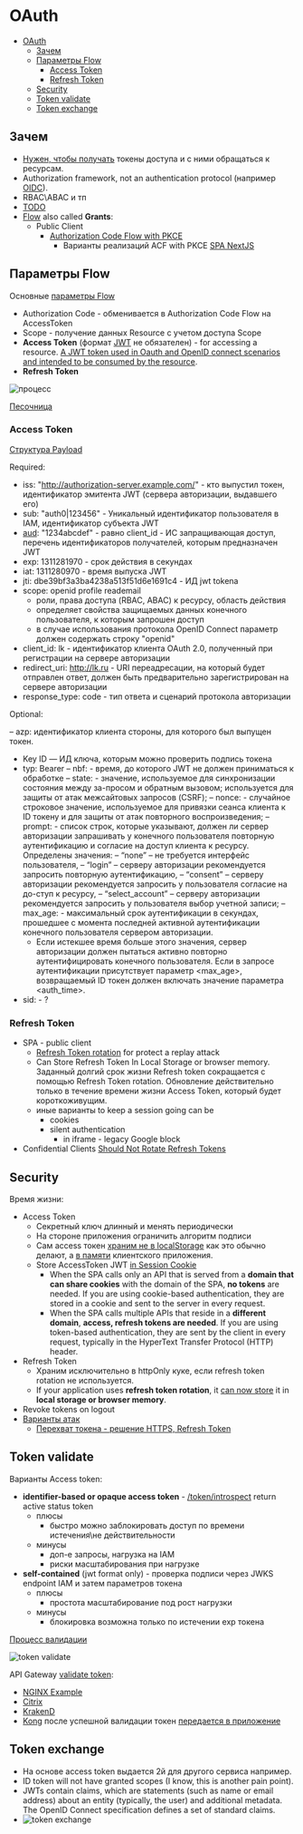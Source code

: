 # OAuth

- [OAuth](#oauth)
  - [Зачем](#зачем)
  - [Параметры Flow](#параметры-flow)
    - [Access Token](#access-token)
    - [Refresh Token](#refresh-token)
  - [Security](#security)
  - [Token validate](#token-validate)
  - [Token exchange](#token-exchange)

## Зачем

- [Нужен, чтобы получать](https://habr.com/ru/company/dataart/blog/311376/) токены доступа и с ними обращаться к ресурсам.
- Authorization framework, not an authentication protocol (например [OIDC](oidc.md)).
- RBAC\ABAC и тп
- [TODO](https://connect2id.com/learn/oauth-2)
- [Flow](https://habr.com/ru/company/nixys/blog/566910/) also called __Grants__:
  - Public Client
    - [Authorization Code Flow with PKCE](oauth.flow.ACwithPKCE.md)
      - Варианты реализаций ACF with PKCE [SPA NextJS](https://auth0.com/blog/ultimate-guide-nextjs-authentication-auth0/?utm_source=twitter&utm_medium=sc&utm_campaign=nextjs_authn_guide)

## Параметры Flow

Основные [параметры Flow](https://identityserver4.readthedocs.io/en/latest/quickstarts/1_client_credentials.html)

- Authorization Code - обменивается в Authorization Code Flow на AccessToken
- Scope - получение данных Resource с учетом доступа Scope
- __Access Token__ (формат [JWT](../jwt.md) не обязателен) - for accessing a resource. [A JWT token used in Oauth and OpenID connect scenarios and intended to be consumed by the resource](https://auth0.com/blog/id-token-access-token-what-is-the-difference/).
- __Refresh Token__

![процесс](https://habrastorage.org/r/w1560/getpro/habr/post_images/c13/afc/ee5/c13afcee5226ddb135df9836d3321b17.png)

[Песочница](https://openidconnect.net/)

### Access Token

[Структура Payload](https://datatracker.ietf.org/doc/html/rfc9068)

Required:

- iss: "http://authorization-server.example.com/" - кто выпустил токен, идентификатор эмитента JWT (сервера авторизации, выдавшего его)
- sub: "auth0|123456" - Уникальный идентификатор пользователя в IAM, идентификатор субъекта JWT
- [aud](https://developers.sber.ru/docs/ru/sberbusinessapi/authorization/auth-sbbid/tokens): "1234abcdef" - равно client_id - ИС запращивающая доступ, перечень идентификаторов получателей, которым предназначен JWT
- exp: 1311281970 - срок действия в секундах
- iat: 1311280970 - время выпуска JWT
- jti: dbe39bf3a3ba4238a513f51d6e1691c4 - ИД jwt tokena
- scope: openid profile reademail 
  - роли, права доступа (RBAC, ABAC) к ресурсу, область действия
  - определяет свойства защищаемых данных конечного пользователя, к которым запрошен доступ
  - в случае использования протокола OpenID Connect параметр должен содержать строку "openid"
- client_id: lk - идентификатор клиента OAuth 2.0, полученный при регистрации на сервере авторизации
- redirect_uri: http://lk.ru - URI переадресации, на который будет отправлен ответ, должен быть предварительно зарегистрирован на сервере авторизации
- response_type: code - тип ответа и сценарий протокола авторизации

Optional:

– azp:  идентификатор клиента стороны, для которого был выпущен токен.
- Key ID — ИД ключа, которым можно проверить подпись токена
- typ: Bearer
– nbf: - время, до которого JWT не должен приниматься к обработке
– state: - значение, используемое для синхронизации состояния между за-просом и обратным вызовом; используется для защиты от атак межсайтовых запросов (CSRF);
– nonce: - случайное строковое значение, используемое для привязки сеанса клиента к ID токену и для защиты от атак повторного воспроизведения;
– prompt: - список строк, которые указывают, должен ли сервер авторизации запрашивать у конечного пользователя повторную аутентификацию и согласие на доступ клиента к ресурсу. Определены значения:
  – “none” – не требуется интерфейс пользователя,  – “login” – серверу авторизации рекомендуется запросить повторную аутентификацию,  – “consent” – серверу авторизации рекомендуется запросить у пользователя согласие на до-ступ к ресурсу,  – “select_account” – серверу авторизации рекомендуется запросить у пользователя выбор учетной записи;
– max_age: - максимальный срок аутентификации в секундах, прошедшее с момента последней активной аутентификации конечного пользователя сервером авторизации. 
  - Если истекшее время больше этого значения, сервер авторизации должен пытаться активно повторно аутентифицировать конечного пользователя. Если в запросе аутентификации присутствует параметр <max_age>, возвращаемый ID токен должен включать значение параметра <auth_time>.
- sid: - ?

### Refresh Token

- SPA - public client
	- [Refresh Token rotation](https://stateful.com/blog/oauth-refresh-token-best-practices) for protect a replay attack
  	- Can Store Refresh Token In Local Storage or browser memory. Заданный долгий срок жизни Refresh token сокращается с помощью Refresh Token rotation. Обновление действительно только в течение времени жизни Access Token, который будет короткоживущим.
	- иные варианты to keep a session going can be
		- cookies
		- silent authentication
			- in iframe - legacy Google block
- Confidential Clients [Should Not Rotate Refresh Tokens](https://docs.duendesoftware.com/identityserver/v6/tokens/refresh/#confidential-clients-should-not-rotate-refresh-tokens)

## Security

Время жизни:

- Access Token
  - Секретный ключ длинный и менять периодически
  - На стороне приложения ограничить алгоритм подписи
  - Сам access токен [храним не в localStorage](https://climbtheladder.com/10-spa-authentication-best-practices/) как это обычно делают, а [в памяти](https://auth0.com/docs/secure/security-guidance/data-security/token-storage) клиентского приложения.
  - Store AccessToken JWT [in Session Cookie](https://jcbaey.com/authentication-in-spa-reactjs-and-vuejs-the-right-way/)
    - When the SPA calls only an API that is served from a __domain that can share cookies__ with the domain of the SPA, __no tokens__ are needed. If you are using cookie-based authentication, they are stored in a cookie and sent to the server in every request.
    - When the SPA calls multiple APIs that reside in a __different domain__, __access, refresh tokens are needed__. If you are using token-based authentication, they are sent by the client in every request, typically in the HyperText Transfer Protocol (HTTP) header.
- Refresh Token
	- Храним исключительно в httpOnly куке, если refresh token rotation не используется.
	- If your application uses __refresh token rotation__, it [can now store](https://stateful.com/blog/oauth-refresh-token-best-practices) it in __local storage or browser memory__.
- Revoke tokens on logout
- [Варианты атак](https://habr.com/ru/company/alexhost/blog/536364/)
  - [Перехват токена - решение HTTPS, Refresh Token](https://cyberpolygon.com/ru/materials/security-of-json-web-tokens-jwt/)

## Token validate

Варианты Access token:

- __identifier-based or opaque access token__ - [/token/introspect](https://dzone.com/articles/oauth2-tips-token-validation) return active status token
  - плюсы
    - быстро можно заблокировать доступ по времени истечения\не действительности
  - минусы
    - доп-е запросы, нагрузка на IAM
    - риски масштабирования при нагрузке
- __self-contained__ (jwt format only) - проверка подписи через JWKS endpoint IAM и затем параметров токена
  - плюсы
    - простота масштабирование под рост нагрузки
  - минусы
    - блокировка возможна только по истечении exp токена

[Процесс валидации](https://www.krakend.io/docs/authorization/jwt-validation/#validation-process)

![token validate](https://lh3.googleusercontent.com/pw/AL9nZEU8W4c59UO_qgfALxBDsUQUmOdeKq2qW3XSiD72WbrqQ2m2xnolziO0UgNlcqktm4XYdhJ93r4D4oqa3KPpzSBXU5O8DcB__HHZJ5Picah6BNKczaiiAGULHYMRhI9GAoFutEEhVFIDdH_Q71jxuZnfYQ=w656-h374-no)

API Gateway [validate token](https://medium.com/geekculture/how-jwt-is-implemented-in-api-gateway-on-microservice-architecture-5dce8f5b89aa):

- [NGINX Example](https://disk.yandex.ru/i/yX5AmLxdpW4XJg)
- [Citrix](../middleware/proxy.netscaler.md)
- [KrakenD](https://www.krakend.io/docs/authorization/jwt-validation/)
- [Kong](https://konghq.com/blog/engineering/jwt-kong-gateway) после успешной валидации токен [передается в приложение](https://docs.konghq.com/hub/kong-inc/jwt/?_ga=2.122174283.1712042409.1685099853-2056534719.1685099853#upstream-headers)

## Token exchange

- На основе access token выдается 2й для другого сервиса например.
- ID token will not have granted scopes (I know, this is another pain point).
- JWTs contain claims, which are statements (such as name or email address) about an entity (typically, the user) and additional metadata. The OpenID Connect specification defines a set of standard claims.
- ![token exchange](https://lh3.googleusercontent.com/pw/AL9nZEWPOntqnB_XS-gCUQ42P-5NCg7Ageg9UtnKGcWYPwh2CAvrafKhHYxZq4xm7CnNCeVPJrThmWHDawnZDc6d15u-XvAfPywOdogmuMKUJ3ZX6PbHprwj0tUSFXnAYVqoQo_YpKbhr9IC38PzsjUPcTG2Pw=w754-h441-no)